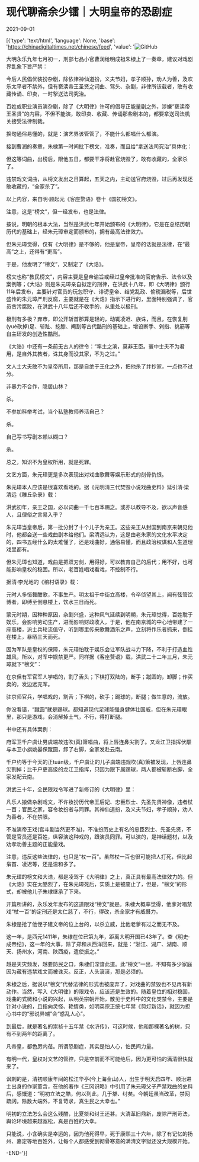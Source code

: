 # 现代聊斋余少镭｜大明皇帝的恐剧症

2021-09-01

[{'type': 'text/html', 'language': None, 'base': 'https://chinadigitaltimes.net/chinese/feed', 'value': '![GitHub](https://chinadigitaltimes.net/chinese/files/2021/09/image-1630495809904.png)

大明永乐九年七月初一，刑部七品小官曹润给明成祖朱棣上了一奏章，建议对戏剧界乱象下旨严禁：



今后人民倡优装扮杂剧，除依律神仙道扮，义夫节妇，孝子顺孙，劝人为善，及欢乐太平者不禁外，但有亵渎帝王圣贤之词曲、驾头、杂剧，非律所该载者，敢有收藏传诵、印卖，一时挐送法司究治。



百姓或职业演员演杂剧，除了《大明律》许可的倡导正能量剧之外，涉嫌“亵渎帝王圣贤”的内容，不但不能演，敢印卖、收藏、传诵那些剧本的，都要拿送司法机关接受法律制裁。

换句通俗易懂的，就是：演艺界该管管了，不能什么都唱什么都演。

接到曹润的奏章，朱棣第一时间批下榜文，准奏，而且给“拿送法司究治”具体化：



但这等词曲，出榜后，限他五日，都要干净将赴官烧毁了，敢有收藏的，全家杀了。



违禁戏文词曲，从榜文发出之日算起，五天之内，主动送官府烧毁，过后再发现还敢收藏的，“全家杀了”。

以上内容，来自明·顾起元《客座赘语》卷十《国初榜文》。

注意，这是“榜文”，但一经发布，也是法律。

按说，明朝的根本大法，当然是洪武七年开始颁布的《大明律》，它是在总结历朝历代的基础上，经朱元璋审定而颁布的，拥有最高法律效力。

但朱元璋觉得，仅有《大明律》是不够的，他是皇帝，皇帝的话就是法律，在“最高”之上，还得有“更高”。

于是，他发明了“榜文”，又制定了《大诰》。

榜文也称“教民榜文”，内容主要是皇帝谕旨或经过皇帝批准的官府告示、法令以及案例等；《大诰》则是朱元璋亲自拟定的刑律，在洪武十八年，即《大明律》颁行11年后发布，主要针对官员的玩忽职守、诽谤皇帝、结党乱政、偷税漏税等，后世盛传的朱元璋严刑反腐，主要就是在《大诰》指示下进行的，里面特别强调了，官员贪污腐败，在洪武十八年后还不收手的，从重处以极刑。

极刑有多极？弃市，即公开斩首那算是轻的，动辄凌迟、族诛，而且，在恢复刖(yuè砍掉)足、斩趾、挖膝、阉割等古代酷刑的基础上，增设断手、剁指、挑筋等自主研发的创造性酷刑。

《大诰》中还有一条前无古人的律令：“率土之滨，莫非王臣。寰中士夫不为君用，是自外其教者，诛其身而没其家，不为之过。”

文人士大夫敢不为皇帝所用，那是自绝于王化之外，把他杀了并抄家，一点也不过分。

非暴力不合作，隐居山林？

杀。

不参加科举考试，当个私塾教师养活自己？

杀。

自己写书写剧本赖以糊口？

杀。

总之，知识不为皇权所用，就是死罪。

文艺方面，朱元璋更是多次表现出对戏曲歌舞等娱乐形式的刻骨仇恨。

朱元璋本人应该是很喜欢看戏的。据《元明清三代焚毁小说戏曲史料》延引清·梁清远《雕丘杂录》载：



洪武初年，亲王之国，必以词曲一千七百本赐之。或亦以教导不及，欲以声音感人，且俚俗之言易入乎？



朱元璋当皇帝后，第一批分封了十个儿子为亲王。这些亲王从封国到南京来朝见他时，他都会送一些戏曲剧本给他们。梁清远认为，这是由老朱家的文化水平决定的，四书五经什么的太难懂了，还是戏曲好，通俗易懂，而且政治权谋和人生道理戏里都有。

但朱元璋也知道，戏曲是把双刃剑，用得好，可以教育自己的后代；用不好，也可能影响皇权的稳固。所以，老百姓唱戏看戏，不控制不行。

据清·李光地的《榕村语录》载：



元时人多恒舞酣歌，不事生产。明太祖于中街立高楼，令卒侦望其上，闻有弦管饮博者，即缚至倒悬楼上，饮水三日而死。



蒙元时期，因种种原因，杂剧兴盛，这种风气延续到明朝，朱元璋觉得，百姓耽于娱乐，会影响劳动生产，进而影响财政收入，于是，他在南京城的中心地带建了一座高楼，派士兵轮流值守，听到哪里传来歌舞酒乐之声，立刻将作乐者抓来，倒挂在楼上，暴晒三天而死。

因为军队是皇权的保障，朱元璋怕耽于娱乐会让军队战斗力下降，不利于打造血性雄风，所以，对军中娱禁更严。同样据《客座赘语》载，洪武二十二年三月，朱元璋就下“榜文”：



在京但有军官军人学唱的，割了舌头；下棋打双陆的，断手；蹴圆的，卸脚；作买卖的，发边远充军。



驻京师官兵，学唱戏的，割舌；下棋的，砍手；踢球的，断腿；做生意的，流放。

你没看错，“蹴圆”就是踢球。都知道现代足球能强身健体壮国威，但在朱元璋眼里，那只是游戏，会消解掉士气，不行，得打断腿。

书中还有具体案例：



府军卫千户虞让男虞端故违吹(真)箫唱曲，将上唇连鼻尖割了。又龙江卫指挥伏颙与本卫小旗姚晏保蹴圆，卸了右脚，全家发赴云南。



千户约等于今天的正tuán级，千户虞让的儿子虞端违规吹(真)箫被发现，上唇连鼻尖割掉；比千户更高级的龙江卫指挥，只因为跟下属踢球，两人都被斩断右脚，全家发配云南。

洪武三十年，全民限戏令写进了新修订的《大明律》里：



凡乐人搬做杂剧戏文，不许妆扮历代帝王后妃、忠臣烈士、先圣先贤神像，违者杖一百；官民之家，容令妆扮者与同罪。其神仙道扮，及义夫节妇，孝子顺孙，劝人为善者，不在禁限。



不准演帝王戏(宫斗剧当然更不准)，不准扮历史上有名的忠臣烈士、先圣先贤，不管是官员还是百姓，纵容演这种戏的，跟演员同罪。可以演的，是神话题材，以及劝孝劝善主题的正能量戏。

注意，违反这些法律的，也只是“杖一百”。虽然杖一百也很可能把人打死，但比起枭首、凌迟等，还是温和多了。

朱元璋的榜文和大诰，都是凌驾于《大明律》之上，真正具有最高法律效力的。但《大诰》实在太酷烈了，在朱元璋死后，实质上是被废止了，但是，“榜文”的形式，却被他儿子朱棣继承了下来。

开篇所讲的，永乐发年发布的这道限戏“榜文”就是。朱棣大概率觉得，他爹对唱禁戏“杖一百”的定刑还是太仁慈了，不行，得改，杀全家才有威慑力。

朱棣是抢了他侄子建文帝的位上台的，以杀立威，比他老爹有过之而无不及。

这一年，是西元1411年，朱棣在位已第九年，距离大明开国已43年了。查《明史·成帝纪》，这一年的大事，除了郑和从西洋回来，就是：“浙江、湖广、湖南、顺天、扬州水，河南、陕西疫，遣使振之。”

越是天灾频发，越要防民之口，朱棣们深谙此道。此“榜文”一出，不知有多少家庭因为藏有违禁戏文而被诛灭。反正，人头滚滚，那是必须的。

朱棣之后，据说以“榜文”代替法律的形式也被废弃了，对戏曲的禁毁也不见再有新动作。当然，写入《大明律》的限戏令，应该还是生效的。随着皇位的相对稳固，戏曲的式微和小说的兴起，从明英宗朝开始，散见于史料中的文化类禁令，主要是针对小说的，且指向灵怪、艳情类，如明英宗正统七年禁《剪灯新话》，就因为担心书中的“邪说异端”会“惑乱人心”。

到最后，就是著名的崇祯十五年禁《水浒传》，可这时候，他和那棵著名的树，只有不到两年的距离了。

凡帝皇，都色厉内荏。所谓恐剧症，其实是怕人心，怕民间力量。

有明一代，皇权对文艺的管控，只是空前而不可能绝后，因为更可怕的满清很快就来了。

讽刺的是，清初顺康年间的松江华亭(今上海金山)人，出生于明天启四年、顺治进士出身的作家董含，在他的著作《三冈识略》中引用了朱元璋父子严禁戏曲的史料后，感慨道：“明初立法之酷，何以到此，几于桀、纣矣。今朝廷虽当改革，禁网疏阔，除数大端外，不复苛求，真生民之大幸也。”

明初的立法怎么会这么残酷，比夏桀和纣王还甚。大清革旧鼎新，废除严刑苛法，舆论环境越来越宽松，真是百姓的大幸。

只能说，小含确实是幸运的，因为他死得早，死于康熙三十六年，除了有记忆的扬州、嘉定等地百姓外，让每个人都感受到彻骨寒意的满清文字狱还没大规模开始。

-END-'}]